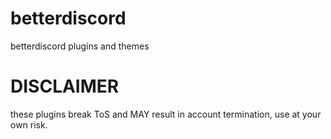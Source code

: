 # betterdiscord

betterdiscord plugins and themes

# DISCLAIMER

these plugins break ToS and MAY result in account termination, use at your own risk.

